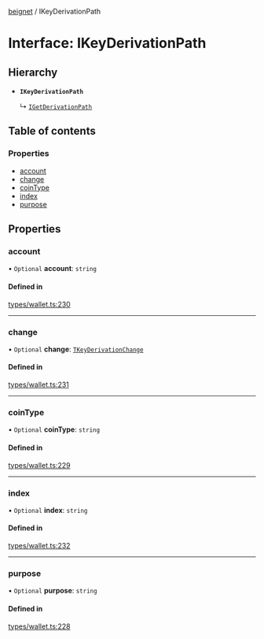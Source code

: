[beignet](../README.md) / IKeyDerivationPath

# Interface: IKeyDerivationPath

## Hierarchy

- **`IKeyDerivationPath`**

  ↳ [`IGetDerivationPath`](IGetDerivationPath.md)

## Table of contents

### Properties

- [account](IKeyDerivationPath.md#account)
- [change](IKeyDerivationPath.md#change)
- [coinType](IKeyDerivationPath.md#cointype)
- [index](IKeyDerivationPath.md#index)
- [purpose](IKeyDerivationPath.md#purpose)

## Properties

### account

• `Optional` **account**: `string`

#### Defined in

[types/wallet.ts:230](https://github.com/synonymdev/beignet/blob/3144d66/src/types/wallet.ts#L230)

___

### change

• `Optional` **change**: [`TKeyDerivationChange`](../README.md#tkeyderivationchange)

#### Defined in

[types/wallet.ts:231](https://github.com/synonymdev/beignet/blob/3144d66/src/types/wallet.ts#L231)

___

### coinType

• `Optional` **coinType**: `string`

#### Defined in

[types/wallet.ts:229](https://github.com/synonymdev/beignet/blob/3144d66/src/types/wallet.ts#L229)

___

### index

• `Optional` **index**: `string`

#### Defined in

[types/wallet.ts:232](https://github.com/synonymdev/beignet/blob/3144d66/src/types/wallet.ts#L232)

___

### purpose

• `Optional` **purpose**: `string`

#### Defined in

[types/wallet.ts:228](https://github.com/synonymdev/beignet/blob/3144d66/src/types/wallet.ts#L228)
